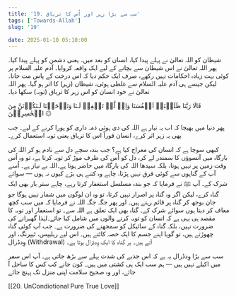 ```yaml
---
title: '19. سب سے بڑا زہر اور اُس کا تریاق'
tags: ['Towards-Allah']
slug: '19'

date: 2025-01-10 05:10:00
---
```


شیطان کو اللہ تعالیٰ نے پہلے پیدا کیا، انسان کو بعد میں۔ یعنی دشمن کو پہلے پیدا کیا۔ پھر اللہ تعالیٰ نے اس شیطان سے بچانے کے لیے ایک واقعہ کروایا۔ آدم علیہ السلام پر کوئی بہت زیادہ احکامات نہیں رکھے، صرف ایک حکم دیا کہ اس درخت کے پاس مت جانا۔ لیکن جیسے ہی آدم علیہ السلام سے غلطی ہوئی، شیطان (زہر) کا اثر ہو گیا۔ پھر اللہ تعالیٰ نے خود انسان کو اس زہر کا تریاق (توبہ) سکھا دیا۔

قَالَا رَبَّنَا ظَلَمۡنَاۤ اَنۡفُسَنَا وَاِنۡ لَّمۡ تَغۡفِرۡ لَـنَا وَتَرۡحَمۡنَا لَـنَكُوۡنَنَّ مِنَ الۡخٰسِرِيۡنَ ۞

پھر دنیا میں بھیجا کہ اب یہ تیار ہے اللہ کی دی ہوئی ذمہ داری کو پورا کرنے کے لیے۔ جب بھی یہ زہر اثر کرے، انسان فوراً اس کا تریاق یعنی توبہ استعمال کرے۔

کبھی سوچا ہے کہ انسان کی معراج کیا ہے؟ جب بندہ سچے دل سے نادم ہو کر اللہ کی بارگاہ میں آنسوؤں کا سمندر لے کر، دل کو اُس کی طرف موڑ کر توبہ کرتا ہے، تو وہ اُس وقت زمین پر نہیں ہوتا، بلکہ سیدھا اللہ کی بارگاہ میں حاضر ہوتا ہے۔اللہ بے نیاز ہے۔ اُسے آپ کے گناہوں سے کوئی فرق نہیں پڑتا، چاہے وہ کتنے ہی بڑے کیوں نہ ہوں — سوائے شرک کے۔ آپ ﷺ نے فرمایا کہ جو بندہ مسلسل استغفار کرتا رہے، چاہے ستر بار بھی ایک گناہ کرے، لیکن اگر وہ گناہ پر اصرار نہیں کرتا، تو وہ ان لوگوں میں شمار نہیں ہوگا جو جان بوجھ کر گناہ پر قائم رہتے ہیں۔ اور پھر جگہ جگہ اللہ نے فرمایا کہ میں سب کچھ معاف کر دیتا ہوں سوائے شرک کے۔ گناہ بھی ایک تعلق ہے اللہ سے۔ تو استغفار اور توبہ کا مقصد ہی یہی ہے کہ انسان کو توبہ کرنے والوں میں شامل کیا جائے۔لہٰذا گھبرانے کی ضرورت نہیں، بلکہ گناہ کے سائیکل کو سمجھنے کی ضرورت ہے۔ جب آپ کوئی گناہ چھوڑتے ہیں، تو گویا اپنے جسم کا ایک حصہ کاٹتے ہیں۔ اس لیے ریلیپس، ٹیپرنگ، اور وِدڈرال (Withdrawal) آتے ہیں۔ ہر گناہ کا ایک وِدڈرال ہوتا ہے۔

سب سے بڑا وِدڈرال یہ ہے کہ اس جذبے کی شدت پہلے سے بڑھ جاتی ہے۔ آپ اس سفر میں اکیلے نہیں ہیں — ہم سب ایک ہی کشتی میں ہیں۔ کون جانے کب کس کا ساحل آ جائے، اور وہ صحیح سلامت اپنی منزل تک پہنچ جائے

[[20. UnCondiotional Pure True Love]]
